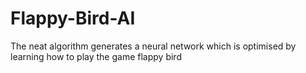 # Flappy-Bird-AI
The neat algorithm generates a neural network which is optimised by learning how to play the game flappy bird
